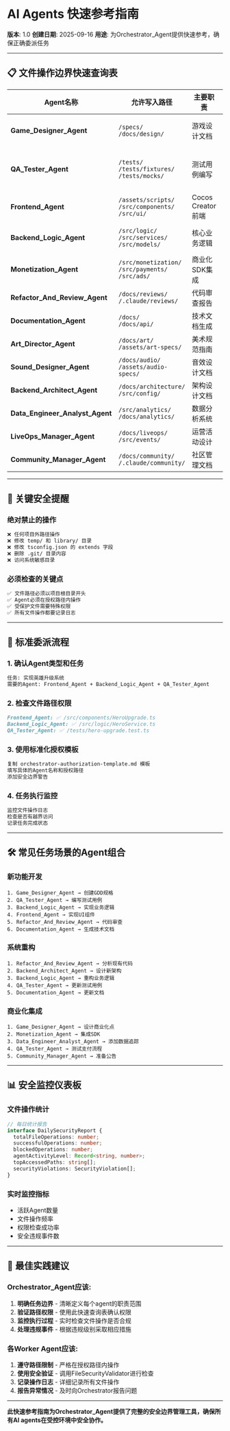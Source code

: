 # AI Agents 快速参考指南
**版本**: 1.0
**创建日期**: 2025-09-16
**用途**: 为Orchestrator_Agent提供快速参考，确保正确委派任务

---

## 📋 文件操作边界快速查询表

| Agent名称 | 允许写入路径 | 主要职责 | 禁止操作 |
|-----------|-------------|----------|----------|
| **Game_Designer_Agent** | `/specs/`<br>`/docs/design/` | 游戏设计文档 | 源代码、测试文件 |
| **QA_Tester_Agent** | `/tests/`<br>`/tests/fixtures/`<br>`/tests/mocks/` | 测试用例编写 | 源代码实现、设计文档 |
| **Frontend_Agent** | `/assets/scripts/`<br>`/src/components/`<br>`/src/ui/` | Cocos Creator前端 | temp/、library/目录 |
| **Backend_Logic_Agent** | `/src/logic/`<br>`/src/services/`<br>`/src/models/` | 核心业务逻辑 | Cocos Creator资源 |
| **Monetization_Agent** | `/src/monetization/`<br>`/src/payments/`<br>`/src/ads/` | 商业化SDK集成 | 核心游戏逻辑 |
| **Refactor_And_Review_Agent** | `/docs/reviews/`<br>`/.claude/reviews/` | 代码审查报告 | 直接修改源码 |
| **Documentation_Agent** | `/docs/`<br>`/docs/api/` | 技术文档生成 | 游戏设计文档 |
| **Art_Director_Agent** | `/docs/art/`<br>`/assets/art-specs/` | 美术规范指南 | 源代码文件 |
| **Sound_Designer_Agent** | `/docs/audio/`<br>`/assets/audio-specs/` | 音效设计文档 | 脚本代码 |
| **Backend_Architect_Agent** | `/docs/architecture/`<br>`/src/config/` | 架构设计文档 | 游戏资源 |
| **Data_Engineer_Analyst_Agent** | `/src/analytics/`<br>`/docs/analytics/` | 数据分析系统 | 游戏资源 |
| **LiveOps_Manager_Agent** | `/docs/liveops/`<br>`/src/events/` | 运营活动设计 | 核心游戏逻辑 |
| **Community_Manager_Agent** | `/docs/community/`<br>`/.claude/community/` | 社区管理文档 | 所有源代码 |

---

## 🚨 关键安全提醒

### 绝对禁止的操作
```bash
❌ 任何项目外路径操作
❌ 修改 temp/ 和 library/ 目录
❌ 修改 tsconfig.json 的 extends 字段
❌ 删除 .git/ 目录内容
❌ 访问系统敏感目录
```

### 必须检查的关键点
```bash
✅ 文件路径必须以项目根目录开头
✅ Agent必须在授权路径内操作
✅ 受保护文件需要特殊权限
✅ 所有文件操作都要记录日志
```

---

## 📝 标准委派流程

### 1. 确认Agent类型和任务
```markdown
任务: 实现英雄升级系统
需要的Agent: Frontend_Agent + Backend_Logic_Agent + QA_Tester_Agent
```

### 2. 检查文件路径权限
```markdown
Frontend_Agent: ✅ /src/components/HeroUpgrade.ts
Backend_Logic_Agent: ✅ /src/logic/HeroService.ts
QA_Tester_Agent: ✅ /tests/hero-upgrade.test.ts
```

### 3. 使用标准化授权模板
```markdown
复制 orchestrator-authorization-template.md 模板
填写具体的Agent名称和授权路径
添加安全边界警告
```

### 4. 任务执行监控
```markdown
监控文件操作日志
检查是否有越界访问
记录任务完成状态
```

---

## 🛠️ 常见任务场景的Agent组合

### 新功能开发
```
1. Game_Designer_Agent → 创建GDD规格
2. QA_Tester_Agent → 编写测试用例
3. Backend_Logic_Agent → 实现业务逻辑
4. Frontend_Agent → 实现UI组件
5. Refactor_And_Review_Agent → 代码审查
6. Documentation_Agent → 生成技术文档
```

### 系统重构
```
1. Refactor_And_Review_Agent → 分析现有代码
2. Backend_Architect_Agent → 设计新架构
3. Backend_Logic_Agent → 重构业务逻辑
4. QA_Tester_Agent → 更新测试用例
5. Documentation_Agent → 更新文档
```

### 商业化集成
```
1. Game_Designer_Agent → 设计商业化点
2. Monetization_Agent → 集成SDK
3. Data_Engineer_Analyst_Agent → 添加数据追踪
4. QA_Tester_Agent → 测试支付流程
5. Community_Manager_Agent → 准备公告
```

---

## 📊 安全监控仪表板

### 文件操作统计
```typescript
// 每日统计报告
interface DailySecurityReport {
  totalFileOperations: number;
  successfulOperations: number;
  blockedOperations: number;
  agentActivityLevel: Record<string, number>;
  topAccessedPaths: string[];
  securityViolations: SecurityViolation[];
}
```

### 实时监控指标
- 活跃Agent数量
- 文件操作频率
- 权限检查成功率
- 安全违规事件数

---

## 🎯 最佳实践建议

### Orchestrator_Agent应该:
1. **明确任务边界** - 清晰定义每个agent的职责范围
2. **验证路径权限** - 使用此快速查询表确认权限
3. **监控执行过程** - 实时检查文件操作是否合规
4. **处理违规事件** - 根据违规级别采取相应措施

### 各Worker Agent应该:
1. **遵守路径限制** - 严格在授权路径内操作
2. **使用安全验证** - 调用FileSecurityValidator进行检查
3. **记录操作日志** - 详细记录所有文件操作
4. **报告异常情况** - 及时向Orchestrator报告问题

---

**此快速参考指南为Orchestrator_Agent提供了完整的安全边界管理工具，确保所有AI agents在受控环境中安全协作。**